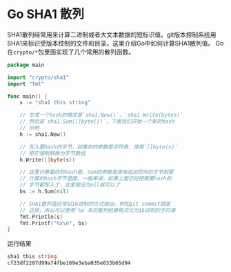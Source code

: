 # Go SHA1 散列
SHA1散列经常用来计算二进制或者大文本数据的短标识值。git版本控制系统用SHA1来标识受版本控制的文件和目录。这里介绍Go中如何计算SHA1散列值。
Go在`crypto/*`包里面实现了几个常用的散列函数。
```go
package main

import "crypto/sha1"
import "fmt"

func main() {
	s := "sha1 this string"

	// 生成一个hash的模式是`sha1.New()`，`sha1.Write(bytes)`
	// 然后是`sha1.Sum([]byte{})`，下面我们开始一个新的hash
	// 示例
	h := sha1.New()

	// 写入要hash的字节，如果你的参数是字符串，使用`[]byte(s)`
	// 把它强制转换为字节数组
	h.Write([]byte(s))

	// 这里计算最终的hash值，Sum的参数是用来追加而外的字节到要
	// 计算的hash字节里面，一般来讲，如果上面已经把需要hash的
	// 字节都写入了，这里就设为nil就可以了
	bs := h.Sum(nil)

	// SHA1散列值经常以16进制的方式输出，例如git commit就是
	// 这样，所以可以使用`%x`来将散列结果格式化为16进制的字符串
	fmt.Println(s)
	fmt.Printf("%x\n", bs)
}
```
运行结果
```go
sha1 this string
cf23df2207d99a74fbe169e3eba035e633b65d94
```